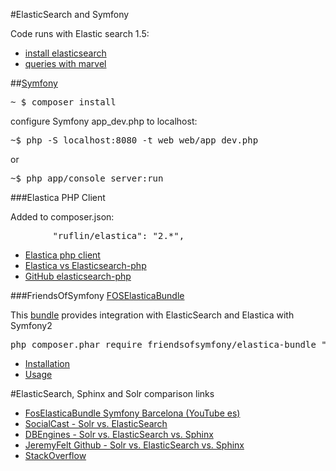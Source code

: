 #ElasticSearch and Symfony

Code runs with Elastic search 1.5:
- [install elasticsearch](app/Resources/docs/elasticsearch.md)
- [queries with marvel](app/Resources/docs/queries-and-marvel.md)


##[Symfony](http://www.symfony.com)
 
<pre>
~ $ composer install 
</pre>

configure Symfony app_dev.php to localhost:
<pre>
~$ php -S localhost:8080 -t web web/app_dev.php
</pre>
or
<pre>
~$ php app/console server:run
</pre>

###Elastica PHP Client

Added to composer.json:
<pre>
        "ruflin/elastica": "2.*",
</pre>

* [Elastica php client](http://elastica.io)
* [Elastica vs Elasticsearch-php](http://elastica.io/elastica-vs-elasticsearch-php/)
* [GitHub elasticsearch-php](https://github.com/elasticsearch/elasticsearch-php)


###FriendsOfSymfony [FOSElasticaBundle](https://github.com/FriendsOfSymfony/FOSElasticaBundle)

This [bundle](https://github.com/FriendsOfSymfony/FOSElasticaBundle/blob/master/Resources/doc/index.md) provides integration with ElasticSearch and Elastica with Symfony2

<pre>php composer.phar require friendsofsymfony/elastica-bundle "~3.0"</pre>
* [Installation](https://github.com/FriendsOfSymfony/FOSElasticaBundle/blob/master/Resources/doc/setup.md)
* [Usage](https://github.com/FriendsOfSymfony/FOSElasticaBundle/blob/master/Resources/doc/usage.md)


#ElasticSearch, Sphinx and Solr comparison links

* [FosElasticaBundle Symfony Barcelona (YouTube es)](http://www.youtube.com/watch?v=eZB9m0FTu8g&app=desktop)
* [SocialCast - Solr vs. ElasticSearch](http://blog.socialcast.com/realtime-search-solr-vs-elasticsearch/)
* [DBEngines - Solr vs. ElasticSearch vs. Sphinx](http://db-engines.com/en/system/Elasticsearch%3BSolr%3BSphinx)
* [JeremyFelt Github - Solr vs. ElasticSearch vs. Sphinx](https://gist.github.com/jeremyfelt/8230088)
* [StackOverflow](http://stackoverflow.com/questions/2271600/elasticsearch-sphinx-lucene-solr-xapian-which-fits-for-which-usage)
